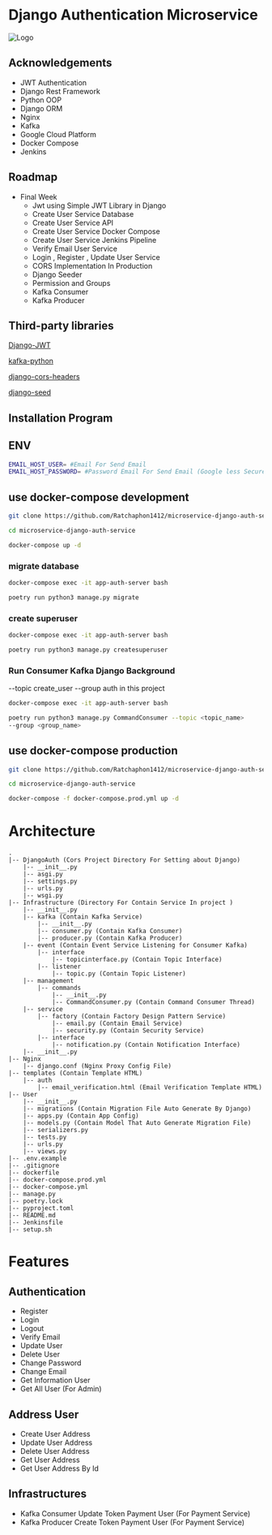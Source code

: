 # Django Authentication Microservice

![Logo](https://raw.githubusercontent.com/CS211-651/project211-hardcodeexecutable/featureUser/docs/image/Group%202.png?token=GHSAT0AAAAAACG72KP2PYCGYRS3XBBLC7DKZKRCCIA)

## Acknowledgements

- JWT Authentication
- Django Rest Framework
- Python OOP
- Django ORM
- Nginx
- Kafka
- Google Cloud Platform
- Docker Compose
- Jenkins

## Roadmap

- Final Week
  - Jwt using Simple JWT Library in Django
  - Create User Service Database
  - Create User Service API
  - Create User Service Docker Compose
  - Create User Service Jenkins Pipeline
  - Verify Email User Service
  - Login , Register , Update User Service
  - CORS Implementation In Production
  - Django Seeder
  - Permission and Groups
  - Kafka Consumer
  - Kafka Producer

## Third-party libraries

[Django-JWT](https://github.com/jazzband/djangorestframework-simplejwt)

[kafka-python](https://github.com/dpkp/kafka-python)

[django-cors-headers](https://github.com/adamchainz/django-cors-headers)

[django-seed](https://github.com/brobin/django-seed)

## Installation Program

## ENV

```bash
EMAIL_HOST_USER= #Email For Send Email
EMAIL_HOST_PASSWORD= #Password Email For Send Email (Google less Secure App)
```

## use docker-compose development

```bash
git clone https://github.com/Ratchaphon1412/microservice-django-auth-service.git

cd microservice-django-auth-service

docker-compose up -d

```

### migrate database

```bash
docker-compose exec -it app-auth-server bash

poetry run python3 manage.py migrate
```

### create superuser

```bash
docker-compose exec -it app-auth-server bash

poetry run python3 manage.py createsuperuser
```

###

### Run Consumer Kafka Django Background

--topic create_user --group auth in this project

```bash
docker-compose exec -it app-auth-server bash

poetry run python3 manage.py CommandConsumer --topic <topic_name>
--group <group_name>
```

## use docker-compose production

```bash
git clone https://github.com/Ratchaphon1412/microservice-django-auth-service.git

cd microservice-django-auth-service

docker-compose -f docker-compose.prod.yml up -d


```

# Architecture

```
.
|-- DjangoAuth (Cors Project Directory For Setting about Django)
    |-- __init__.py
    |-- asgi.py
    |-- settings.py
    |-- urls.py
    |-- wsgi.py
|-- Infrastructure (Directory For Contain Service In project )
    |-- __init__.py
    |-- kafka (Contain Kafka Service)
        |-- __init__.py
        |-- consumer.py (Contain Kafka Consumer)
        |-- producer.py (Contain Kafka Producer)
    |-- event (Contain Event Service Listening for Consumer Kafka)
        |-- interface
            |-- topicinterface.py (Contain Topic Interface)
        |-- listener
            |-- topic.py (Contain Topic Listener)
    |-- management
        |-- commands
            |-- __init__.py
            |-- CommandConsumer.py (Contain Command Consumer Thread)
    |-- service
        |-- factory (Contain Factory Design Pattern Service)
            |-- email.py (Contain Email Service)
            |-- security.py (Contain Security Service)
        |-- interface
            |-- notification.py (Contain Notification Interface)
    |-- __init__.py
|-- Nginx
    |-- django.conf (Nginx Proxy Config File)
|-- templates (Contain Template HTML)
    |-- auth
        |-- email_verification.html (Email Verification Template HTML)
|-- User
    |-- __init__.py
    |-- migrations (Contain Migration File Auto Generate By Django)
    |-- apps.py (Contain App Config)
    |-- models.py (Contain Model That Auto Generate Migration File)
    |-- serializers.py
    |-- tests.py
    |-- urls.py
    |-- views.py
|-- .env.example
|-- .gitignore
|-- dockerfile
|-- docker-compose.prod.yml
|-- docker-compose.yml
|-- manage.py
|-- poetry.lock
|-- pyproject.toml
|-- README.md
|-- Jenkinsfile
|-- setup.sh
```

# Features

## Authentication

- Register
- Login
- Logout
- Verify Email
- Update User
- Delete User
- Change Password
- Change Email
- Get Information User
- Get All User (For Admin)

## Address User

- Create User Address
- Update User Address
- Delete User Address
- Get User Address
- Get User Address By Id

## Infrastructures

- Kafka Consumer Update Token Payment User (For Payment Service)
- Kafka Producer Create Token Payment User (For Payment Service)
